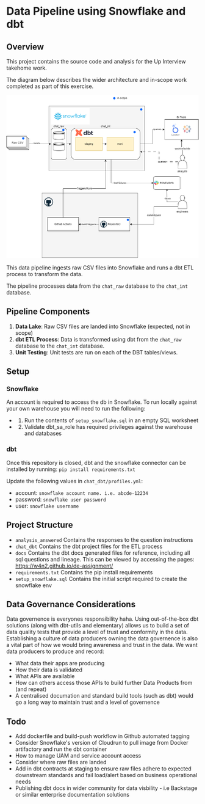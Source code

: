 # Data Pipeline using Snowflake and dbt

## Overview

This project contains the source code and analysis for the Up Interview takehome work. 

The diagram below describes the wider architecture and in-scope work completed as part of this exercise. 

![Diagram](./de-diagram.png)

This data pipeline ingests raw CSV files into Snowflake and runs a dbt ETL process to transform the data. 

The pipeline processes data from the `chat_raw` database to the `chat_int` database.

## Pipeline Components

1. **Data Lake**: Raw CSV files are landed into Snowflake (expected, not in scope)
2. **dbt ETL Process**: Data is transformed using dbt from the `chat_raw` database to the `chat_int` database.
3. **Unit Testing**: Unit tests are run on each of the DBT tables/views.

## Setup 

### Snowflake 
An account is required to access the db in Snowflake. To run locally against your own warehouse you will need to run the following: 
- 1. Run the contents of `setup_snowflake.sql` in an empty SQL worksheet
- 2. Validate dbt_sa_role has required privileges against the warehouse and databases 

### dbt 
Once this repository is closed, dbt and the snowflake connector can be installed by running:
`pip install requirements.txt`

Update the following values in `chat_dbt/profiles.yml`:

- account: `snowflake account name. i.e. abcde-12234`
- password: `snowflake user password`
- user: `snowflake username`

## Project Structure 
- `analysis_answered` Contains the responses to the question instructions
- `chat_dbt` Contains the dbt project files for the ETL process
- `docs` Contains the dbt docs generated files for reference, including all sql questions and lineage. This can be viewed by accessing the pages: https://w4n2.github.io/de-assignment/
- `requirements.txt` Contains the pip install requirements
- `setup_snowflake.sql` Contains the initial script required to create the snowflake env 

## Data Governance Considerations
Data governence is everyones responsibility haha. Using out-of-the-box dbt solutions (along with dbt-utils and elementary) allows us to build a set of data quality tests that provide a level of trust and conformity in the data. Establishing a culture of data producers owning the data governence is also a vital part of how we would bring awareness and trust in the data. We want data producers to produce and record:
- What data their apps are producing
- How their data is validated
- What APIs are available
- How can others access those APIs to build further Data Products from (and repeat) 
- A centralised documation and standard build tools (such as dbt) would go a long way to maintain trust and a level of governence

## Todo
- Add dockerfile and build-push workflow in Github automated tagging 
- Consider Snowflake's version of Cloudrun to pull image from Docker artifactory and run the dbt container
- How to manage UAM and service account access 
- Consider where raw files are landed 
- Add in dbt contracts at staging to ensure raw files adhere to expected downstream standards and fail load/alert based on business operational needs 
- Publishing dbt docs in wider community for data visbility - i.e Backstage or similar enterprise documentation solutions 
